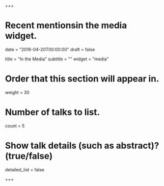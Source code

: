 +++
# Recent mentionsin the media widget.

date = "2016-04-20T00:00:00"
draft = false

title = "In the Media"
subtitle = ""
widget = "media"

# Order that this section will appear in.
weight = 30

# Number of talks to list.
count = 5

# Show talk details (such as abstract)? (true/false)
detailed_list = false

+++

